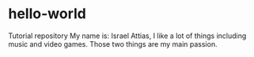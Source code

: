 # hello-world
Tutorial repository
My name is: Israel Attias, I like a lot of things including music and video games. Those two things are my main passion.
